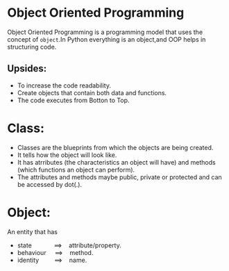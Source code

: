 # Object Oriented Programming
Object Oriented Programming is a programming model that uses the concept of ``object``.In Python everything is an object,and OOP helps in structuring code.

## Upsides:
- To increase the code readability.  
- Create objects that contain both data and functions.  
- The code executes from Botton to Top.


# Class:
- Classes are the blueprints from which the objects are being created.  
- It tells how the object will look like.  
- It has atrributes (the characteristics an object will have) and methods (which functions an object can perform).
- The attributes and methods  maybe public, private or protected and can be accessed by dot(.).

# Object:
An entity that has
-  state&nbsp;&nbsp;&nbsp;&nbsp;&nbsp;&nbsp;&nbsp;&nbsp;&nbsp;&nbsp;&nbsp;&nbsp;&nbsp;==>&nbsp;&nbsp;&nbsp;&nbsp;attribute/property.  
-  behaviour&nbsp;&nbsp;&nbsp;&nbsp;&nbsp;==>&nbsp;&nbsp;&nbsp;&nbsp;method.  
-  identity&nbsp;&nbsp;&nbsp;&nbsp;&nbsp;&nbsp;&nbsp;&nbsp;&nbsp;==>&nbsp;&nbsp;&nbsp;&nbsp;name.  
